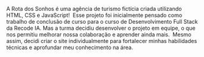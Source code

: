 A Rota dos Sonhos é uma agência de turismo fictícia criada utilizando HTML, CSS e JavaScript! 
Esse projeto foi inicialmente pensado como trabalho de conclusão de curso para o curso de Desenvolvimento Full Stack da Recode IA.
Mas a turma decidiu desenvolver o projeto em equipe, o que nos permitiu melhorar nossa colaboração e aprender ainda mais. 
Mesmo assim, decidi criar o site individualmente para fortalecer minhas habilidades técnicas e aprofundar meu conhecimento na área.
